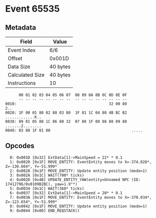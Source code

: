 # Event 65535

## Metadata

| Field           | Value    |
|-----------------|----------|
| Event Index     | 6/6      |
| Offset          | 0x001D   |
| Data Size       | 40 bytes |
| Calculated Size | 40 bytes |
| Instructions    | 10       |

```
      00 01 02 03 04 05 06 07  08 09 0A 0B 0C 0D 0E 0F
      -- -- -- -- -- -- -- --  -- -- -- -- -- -- -- --
0010:                                         32 00 80               2..
0020: 1F 00 01 80 02 80 03 80  1F 01 1C 04 80 4B BC B2  .............K..
0030: 09 01 05 80 1C 06 80 32  07 80 1F 00 08 80 09 80  .......2........
0040: 03 80 1F 01 00                                    .....           
```

## Opcodes

```
  0: 0x001D [0x32] ExtData[1]->MainSpeed = 22* * 0.1
  1: 0x0020 [0x1F] MOVE_ENTITY: EventEntity moves to X=-374.028*, Z=-130.664*, Y=-51.999*
  2: 0x0028 [0x1F] MOVE_ENTITY: Update entity position (mode=1)
  3: 0x002A [0x1C] WAIT(700* ticks)
  4: 0x002D [0x4B] UPDATE_ENTITY_YAW(entity=Unnamed NPC (ID: 17412796/0x0109B2BC), yaw=1.9°*)
  5: 0x0034 [0x1C] WAIT(360* ticks)
  6: 0x0037 [0x32] ExtData[1]->MainSpeed = 20* * 0.1
  7: 0x003A [0x1F] MOVE_ENTITY: EventEntity moves to X=-370.034*, Z=-123.654*, Y=-51.999*
  8: 0x0042 [0x1F] MOVE_ENTITY: Update entity position (mode=1)
  9: 0x0044 [0x00] END_REQSTACK()
```
